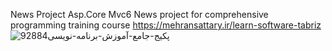 News Project 
Asp.Core Mvc6
News project for comprehensive programming training course 
https://mehransattary.ir/learn-software-tabriz
![92884پکیج-جامع-آموزش-برنامه-نویسی](https://github.com/mehransattary/News/assets/57407714/235da893-547c-4210-80cc-4efea4fb1267)
